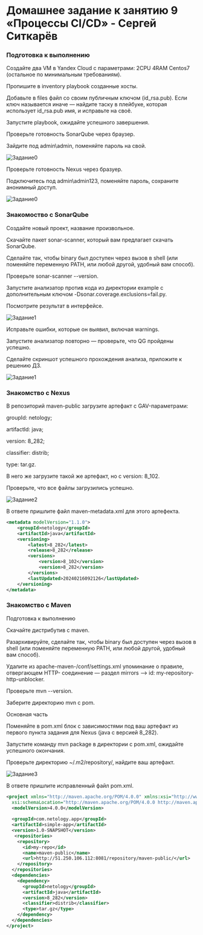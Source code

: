 # Домашнее задание к занятию 9 «Процессы CI/CD» - Сергей Ситкарёв

### Подготовка к выполнению
Создайте два VM в Yandex Cloud с параметрами: 2CPU 4RAM Centos7 (остальное по минимальным требованиям).

Пропишите в inventory playbook созданные хосты.

Добавьте в files файл со своим публичным ключом (id_rsa.pub). Если ключ называется иначе — найдите таску в плейбуке, которая использует id_rsa.pub имя, и исправьте на своё.

Запустите playbook, ожидайте успешного завершения.

Проверьте готовность SonarQube через браузер.

Зайдите под admin\admin, поменяйте пароль на свой.

![Задание0](https://github.com/SSitkarev/cicd-3/blob/main/img/01.jpg)

Проверьте готовность Nexus через бразуер.

Подключитесь под admin\admin123, поменяйте пароль, сохраните анонимный доступ.

![Задание0](https://github.com/SSitkarev/cicd-3/blob/main/img/02.jpg)

### Знакомоство с SonarQube

Создайте новый проект, название произвольное.

Скачайте пакет sonar-scanner, который вам предлагает скачать SonarQube.

Сделайте так, чтобы binary был доступен через вызов в shell (или поменяйте переменную PATH, или любой другой, удобный вам способ).

Проверьте sonar-scanner --version.

Запустите анализатор против кода из директории example с дополнительным ключом -Dsonar.coverage.exclusions=fail.py.

Посмотрите результат в интерфейсе.

![Задание1](https://github.com/SSitkarev/cicd-3/blob/main/img/11.jpg)

Исправьте ошибки, которые он выявил, включая warnings.

Запустите анализатор повторно — проверьте, что QG пройдены успешно.

Сделайте скриншот успешного прохождения анализа, приложите к решению ДЗ.

![Задание1](https://github.com/SSitkarev/cicd-3/blob/main/img/12.jpg)

### Знакомство с Nexus

В репозиторий maven-public загрузите артефакт с GAV-параметрами:

groupId: netology;

artifactId: java;

version: 8_282;

classifier: distrib;

type: tar.gz.

В него же загрузите такой же артефакт, но с version: 8_102.

Проверьте, что все файлы загрузились успешно.

![Задание2](https://github.com/SSitkarev/cicd-3/blob/main/img/21.jpg)

В ответе пришлите файл maven-metadata.xml для этого артефекта.

```xml
<metadata modelVersion="1.1.0">
	<groupId>netology</groupId>
	<artifactId>java</artifactId>
	<versioning>
		<latest>8_282</latest>
		<release>8_282</release>
		<versions>
			<version>8_102</version>
			<version>8_282</version>
		</versions>
		<lastUpdated>20240216092126</lastUpdated>
	</versioning>
</metadata>
```

### Знакомство с Maven

Подготовка к выполнению

Скачайте дистрибутив с maven.

Разархивируйте, сделайте так, чтобы binary был доступен через вызов в shell (или поменяйте переменную PATH, или любой другой, удобный вам способ).

Удалите из apache-maven-<version>/conf/settings.xml упоминание о правиле, отвергающем HTTP- соединение — раздел mirrors —> id: my-repository-http-unblocker.

Проверьте mvn --version.

Заберите директорию mvn с pom.

Основная часть

Поменяйте в pom.xml блок с зависимостями под ваш артефакт из первого пункта задания для Nexus (java с версией 8_282).

Запустите команду mvn package в директории с pom.xml, ожидайте успешного окончания.

Проверьте директорию ~/.m2/repository/, найдите ваш артефакт.

![Задание3](https://github.com/SSitkarev/cicd-3/blob/main/img/31.jpg)

В ответе пришлите исправленный файл pom.xml.

```xml
<project xmlns="http://maven.apache.org/POM/4.0.0" xmlns:xsi="http://www.w3.org/2001/XMLSchema-instance"
  xsi:schemaLocation="http://maven.apache.org/POM/4.0.0 http://maven.apache.org/xsd/maven-4.0.0.xsd">
  <modelVersion>4.0.0</modelVersion>
 
  <groupId>com.netology.app</groupId>
  <artifactId>simple-app</artifactId>
  <version>1.0-SNAPSHOT</version>
   <repositories>
    <repository>
      <id>my-repo</id>
      <name>maven-public</name>
      <url>http://51.250.106.112:8081/repository/maven-public/</url>
    </repository>
  </repositories>
  <dependencies>
    <dependency>
      <groupId>netology</groupId>
      <artifactId>java</artifactId>
      <version>8_282</version>
      <classifier>distrib</classifier>
      <type>tar.gz</type>
    </dependency>
  </dependencies>
</project>
```
